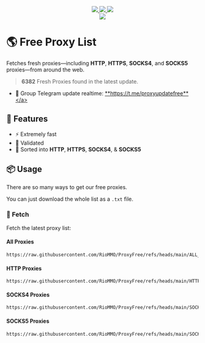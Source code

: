 <p align="center">
  <a href="https://raw.githubusercontent.com/RioMMO/ProxyFree/refs/heads/main/HTTP.txt">
    <img src="https://img.shields.io/badge/Http_Proxies-2994-blue">
</a> <a href="https://raw.githubusercontent.com/RioMMO/ProxyFree/refs/heads/main/SOCKS4.txt">
    <img src="https://img.shields.io/badge/Socks4_Proxies-2091-blue">
</a> <a href="https://raw.githubusercontent.com/RioMMO/ProxyFree/refs/heads/main/SOCKS5.txt">
    <img src="https://img.shields.io/badge/Socks5_Proxies-1297-blue">
</a>
  <br>
  <a href="https://raw.githubusercontent.com/RioMMO/ProxyFree/refs/heads/main/ALL_PROXY.txt">
    <img src="https://img.shields.io/badge/All_Proxies-6382-success">
</a> <br>
</p>

# 🌎 Free Proxy List
Fetches fresh proxies—including **HTTP**, **HTTPS**, **SOCKS4**, and **SOCKS5** proxies—from around the web.
> **6382** Fresh Proxies found in the latest update.
* 📓 Group Telegram update realtime:  <a href="https://t.me/proxyupdatefree">**https://t.me/proxyupdatefree**</a>

## 🎯 Features
* ⚡ Extremely fast
* 📝 Validated
* 📓 Sorted into **HTTP**, **HTTPS**, **SOCKS4**, & **SOCKS5**

## 📦 Usage
There are so many ways to get our free proxies.

You can just download the whole list as a `.txt` file.

### 🔑 Fetch
Fetch the latest proxy list:

#### All Proxies
```shell
https://raw.githubusercontent.com/RioMMO/ProxyFree/refs/heads/main/ALL_PROXY.txt
```


#### HTTP Proxies
```shell
https://raw.githubusercontent.com/RioMMO/ProxyFree/refs/heads/main/HTTP.txt
```


#### SOCKS4 Proxies
```shell
https://raw.githubusercontent.com/RioMMO/ProxyFree/refs/heads/main/SOCKS4.txt
```


#### SOCKS5 Proxies
```shell
https://raw.githubusercontent.com/RioMMO/ProxyFree/refs/heads/main/SOCKS5.txt
```
